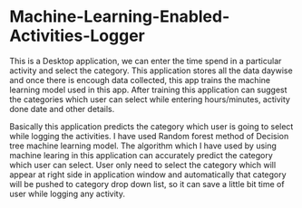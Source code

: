 # Machine-Learning-Enabled-Activities-Logger
This is a Desktop application, we can enter the time spend in a particular activity and select the category. This application stores all the data daywise and once there is encough data collected, this app trains the machine learning model used in this app. After training this application can suggest the categories which user can select while entering hours/minutes, activity done date and other details. 

Basically this application predicts the category which user is going to select while logging the activities. I have used Random forest method of Decision tree machine learning model. The algorithm which I have used by using machine learing in this application can accurately predict the category which user can select. User only need to select the category which will appear at right side in application window and automatically that category will be pushed to category drop down list, so it can save a little bit time of user while logging any activity.
